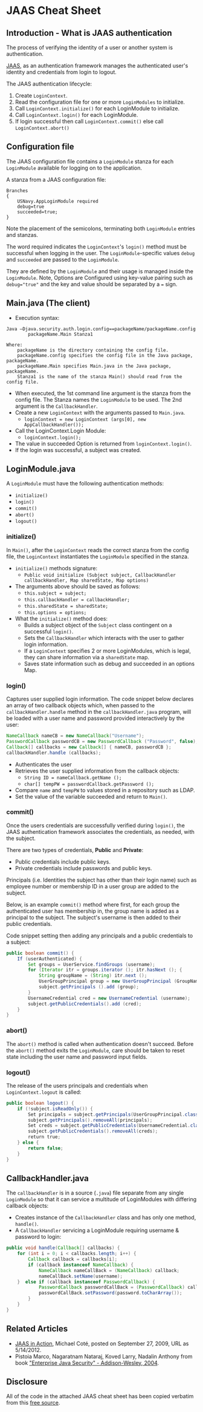 # JAAS Cheat Sheet

## Introduction - What is JAAS authentication

The process of verifying the identity of a user or another system is authentication.

[JAAS](https://docs.oracle.com/javase/8/docs/technotes/guides/security/jaas/JAASRefGuide.html), as an authentication framework manages the authenticated user's identity and credentials from login to logout.

The JAAS authentication lifecycle:

1. Create `LoginContext`.
2. Read the configuration file for one or more `LoginModules` to initialize.
3. Call `LoginContext.initialize()` for each LoginModule to initialize.
4. Call `LoginContext.login()` for each LoginModule.
5. If login successful then call `LoginContext.commit()` else call `LoginContext.abort()`

## Configuration file

The JAAS configuration file contains a `LoginModule` stanza for each `LoginModule` available for logging on to the application.

A stanza from a JAAS configuration file:

```text
Branches
{
    USNavy.AppLoginModule required
    debug=true
    succeeded=true;
}
```

Note the placement of the semicolons, terminating both `LoginModule` entries and stanzas.

The word required indicates the `LoginContext`'s `login()` method must be successful when logging in the user. The `LoginModule`-specific values `debug` and `succeeded` are passed to the `LoginModule`.

They are defined by the `LoginModule` and their usage is managed inside the `LoginModule`. Note, Options are Configured using key-value pairing such as `debug="true"` and the key and value should be separated by a `=` sign.

## Main.java (The client)

- Execution syntax:

```text
Java –Djava.security.auth.login.config==packageName/packageName.config
        packageName.Main Stanza1

Where:
    packageName is the directory containing the config file.
    packageName.config specifies the config file in the Java package, packageName.
    packageName.Main specifies Main.java in the Java package, packageName.
    Stanza1 is the name of the stanza Main() should read from the config file.
```

- When executed, the 1st command line argument is the stanza from the config file. The Stanza names the `LoginModule` to be used. The 2nd argument is the `CallbackHandler`.
- Create a new `LoginContext` with the arguments passed to `Main.java`.
    - `loginContext = new LoginContext (args[0], new AppCallbackHandler());`
- Call the LoginContext.Login Module:
    - `loginContext.login();`
- The value in succeeded Option is returned from `loginContext.login()`.
- If the login was successful, a subject was created.

## LoginModule.java

A `LoginModule` must have the following authentication methods:

- `initialize()`
- `login()`
- `commit()`
- `abort()`
- `logout()`

### initialize()

In `Main()`, after the `LoginContext` reads the correct stanza from the config file, the `LoginContext` instantiates the `LoginModule` specified in the stanza.

- `initialize()` methods signature:
    - `Public void initialize (Subject subject, CallbackHandler callbackHandler, Map sharedState, Map options)`
- The arguments above should be saved as follows:
    - `this.subject = subject;`
    - `this.callbackHandler = callbackHandler;`
    - `this.sharedState = sharedState;`
    - `this.options = options;`
- What the `initialize()` method does:
    - Builds a subject object of the `Subject` class contingent on a successful `login()`.
    - Sets the `CallbackHandler` which interacts with the user to gather login information.
    - If a `LoginContext` specifies 2 or more LoginModules, which is legal, they can share information via a `sharedState` map.
    - Saves state information such as debug and succeeded in an options Map.

### login()

Captures user supplied login information. The code snippet below declares an array of two callback objects which, when passed to the `callbackHandler.handle` method in the `callbackHandler.java` program, will be loaded with a user name and password provided interactively by the user:

```java
NameCallback nameCB = new NameCallback("Username");
PasswordCallback passwordCB = new PasswordCallback ("Password", false);
Callback[] callbacks = new Callback[] { nameCB, passwordCB };
callbackHandler.handle (callbacks);
```

- Authenticates the user
- Retrieves the user supplied information from the callback objects:
    - `String ID = nameCallback.getName ();`
    - `char[] tempPW = passwordCallback.getPassword ();`
- Compare `name` and `tempPW` to values stored in a repository such as LDAP.
- Set the value of the variable succeeded and return to `Main()`.

### commit()

Once the users credentials are successfully verified during `login()`, the JAAS authentication framework associates the credentials, as needed, with the subject.

There are two types of credentials, **Public** and **Private**:

- Public credentials include public keys.
- Private credentials include passwords and public keys.

Principals (i.e. Identities the subject has other than their login name) such as employee number or membership ID in a user group are added to the subject.

Below, is an example `commit()` method where first, for each group the authenticated user has membership in, the group name is added as a principal to the subject. The subject's username is then added to their public credentials.

Code snippet setting then adding any principals and a public credentials to a subject:

```java
public boolean commit() {
    If (userAuthenticated) {
        Set groups = UserService.findGroups (username);
        for (Iterator itr = groups.iterator (); itr.hasNext (); {
            String groupName = (String) itr.next ();
            UserGroupPrincipal group = new UserGroupPrincipal (GroupName);
            subject.getPrincipals ().add (group);
        }
        UsernameCredential cred = new UsernameCredential (username);
        subject.getPublicCredentials().add (cred);
    }
}
```

### abort()

The `abort()` method is called when authentication doesn't succeed. Before the `abort()` method exits the `LoginModule`, care should be taken to reset state including the user name and password input fields.

### logout()

The release of the users principals and credentials when `LoginContext.logout` is called:

```java
public boolean logout() {
    if (!subject.isReadOnly()) {
        Set principals = subject.getPrincipals(UserGroupPrincipal.class);
        subject.getPrincipals().removeAll(principals);
        Set creds = subject.getPublicCredentials(UsernameCredential.class);
        subject.getPublicCredentials().removeAll(creds);
        return true;
    } else {
        return false;
    }
}
```

## CallbackHandler.java

The `callbackHandler` is in a source (`.java`) file separate from any single `LoginModule` so that it can service a multitude of LoginModules with differing callback objects:

- Creates instance of the `CallbackHandler` class and has only one method, `handle()`.
- A `CallbackHandler` servicing a LoginModule requiring username & password to login:

```java
public void handle(Callback[] callbacks) {
    for (int i = 0; i < callbacks.length; i++) {
        Callback callback = callbacks[i];
        if (callback instanceof NameCallback) {
            NameCallback nameCallBack = (NameCallback) callback;
            nameCallBack.setName(username);
    }  else if (callback instanceof PasswordCallback) {
            PasswordCallback passwordCallBack = (PasswordCallback) callback;
            passwordCallBack.setPassword(password.toCharArray());
        }
    }
}
```

## Related Articles

- [JAAS in Action](https://jaasbook.wordpress.com/2009/09/27/intro/), Michael Coté, posted on September 27, 2009, URL as 5/14/2012.
- Pistoia Marco, Nagaratnam Nataraj, Koved Larry, Nadalin Anthony from book ["Enterprise Java Security" - Addison-Wesley, 2004](https://www.oreilly.com/library/view/enterprise-javatm-security/0321118898/).

## Disclosure

All of the code in the attached JAAS cheat sheet has been copied verbatim from this [free source](https://jaasbook.wordpress.com/2009/09/27/intro/).
